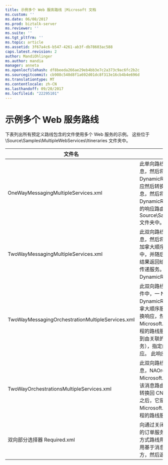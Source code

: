 ```yaml
---
title: 示例多个 Web 服务路线 |Microsoft 文档
ms.custom: ''
ms.date: 06/08/2017
ms.prod: biztalk-server
ms.reviewer: ''
ms.suite: ''
ms.tgt_pltfrm: ''
ms.topic: article
ms.assetid: 3f67a4c6-b547-4261-ab3f-db78603ac588
caps.latest.revision: 2
author: MandiOhlinger
ms.author: mandia
manager: anneta
ms.openlocfilehash: df8beeda266ae29eb4bb3e7c2a373c9ac6fc2b2c
ms.sourcegitcommit: cb908c540d8f1a692d01dc8f313e16cb4b4e696d
ms.translationtype: MT
ms.contentlocale: zh-CN
ms.lasthandoff: 09/20/2017
ms.locfileid: "22295101"
---
```

# <a name="the-sample-multiple-web-services-itineraries"></a>示例多个 Web 服务路线
下表列出所有预定义路线包含的文件使用多个 Web 服务的示例。 这些位于 \Source\Samples\MultipleWebServices\Itineraries 文件夹中。  
  
|文件名|Description|  
|---------------|-----------------|  
|OneWayMessagingMultipleServices.xml|此单向路线转换到 CNOrderDoc 消息 NAOrderDoc 消息，然后将它路由到使用关闭负载增加 DynamicResolutionSolicitResp Candian 顺序服务。 响应然后转换为使用基于消息的转换服务 CNOrderDoc 消息，然后将送交再次使用关闭负载增加 DynamicResolutionSolicitResp 加拿大顺序服务。 返回的响应路由到使用路由服务的 Source\Samples\DynamicResolution\Test\Filedrop\Out 文件夹中。|  
|TwoWayMessagingMultipleServices.xml|此双向路线转换到 CNOrderDoc 消息 NAOrderDoc 消息，然后将它路由到加拿大的订单服务。 它然后采用来自加拿大顺序服务的响应，将其转换到 CNOrderDoc 邮件中，并随后再次将它路由到加拿大的订单服务。 随后会将结果返回给调用方。 所有转换和路由采用都放置通过消息传递服务。 关闭渐变使用 DynamicResolutionSolicitRespForwarder 发送端口。|  
|TwoWayMessagingOrchestrationMultipleServices.xml|此双向路线使用消息传递服务来转换到 CNOrderDoc 邮件中，一 NAOrderDoc 消息，然后将该消息路由到使用 DynamicResolutionSolicitRespForwarder 发送端口的加拿大顺序服务。 使用基于业务流程的服务实现的转换，转换响应，然后它将传递到自定义 Microsoft.Practices.ESB.Routing.TwoWay 基于业务流程的路线服务作为示例的一部分提供。 此服务将消息发送到由关联的解析程序 （在这种情况下，加拿大的订单服务），指定的 Web 服务，然后它接收并从服务返回的响应。 此响应然后发送回调用方。|  
|TwoWayOrchestrationsMultipleServices.xml|此双向路线使用消息传递服务将为 CNOrderDoc 的消息，NAOrderDoc 消息转换，然后它使用 Microsoft.Practices.ESB.Routing.TwoWay 业务流程将该消息路由到加拿大的订单服务并返回结果。 随后将消息转换回 CNOrderDoc 消息使用基于业务流程的转换服务;之后，它是发送回加拿大使用 Microsoft.Practices.ESB.Routing.TwoWay 基于业务流程的路线服务的顺序服务。 随后会将结果返回给调用方。|  
|双向部分选择器 Required.xml|向通过关闭提升 DynamicResolutionSolicitResp 加拿大的订单服务发送消息消息服务路由 NAOrderDoc 此两种方式路线用法。 NAOrderDoc 将转换为 CNOrderDoc 使用基于消息的转换服务和加拿大的服务调用。 返回到调用方，然后返回响应。|